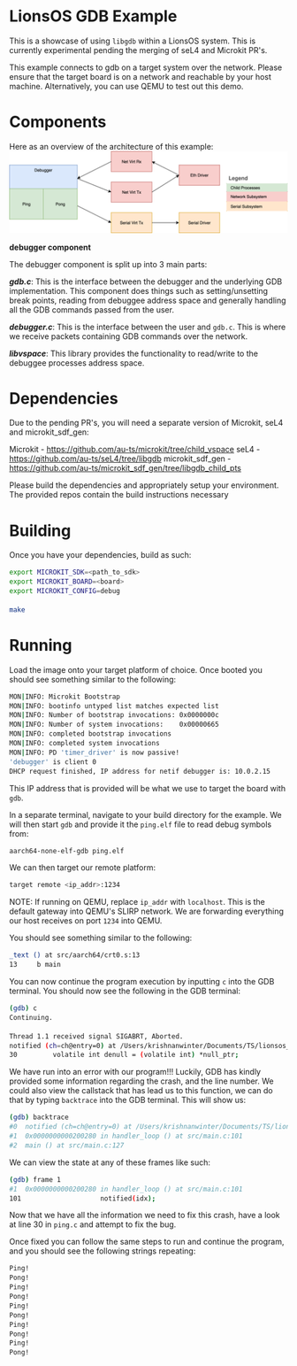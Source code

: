 # LionsOS GDB Example

This is a showcase of using `libgdb` within a LionsOS system. This is currently
experimental pending the merging of seL4 and Microkit PR's.

This example connects to gdb on a target system over the network. Please
ensure that the target board is on a network and reachable by your host
machine. Alternatively, you can use QEMU to test out this demo.

# Components
Here as an overview of the architecture of this example:
![gdb example architecture](./LionsOS_GDB.svg)

**debugger component**

The debugger component is split up into 3 main parts:

***gdb.c***: This is the interface between the debugger and the
underlying GDB implementation. This component does things such as setting/unsetting
break points, reading from debuggee address space and generally handling all the GDB
commands passed from the user.

***debugger.c***: This is the interface between the user and `gdb.c`. This is where we
receive packets containing GDB commands over the network.

***libvspace***: This library provides the functionality to read/write to the debuggee
processes address space.

# Dependencies

Due to the pending PR's, you will need a separate version of Microkit, seL4 and
microkit_sdf_gen:

Microkit - https://github.com/au-ts/microkit/tree/child_vspace
seL4 - https://github.com/au-ts/seL4/tree/libgdb
microkit_sdf_gen - https://github.com/au-ts/microkit_sdf_gen/tree/libgdb_child_pts


Please build the dependencies and appropriately setup your environment. The
provided repos contain the build instructions necessary

# Building

Once you have your dependencies, build as such:

```bash
export MICROKIT_SDK=<path_to_sdk>
export MICROKIT_BOARD=<board>
export MICROKIT_CONFIG=debug

make
```

# Running

Load the image onto your target platform of choice. Once booted you should see
something similar to the following:

```bash
MON|INFO: Microkit Bootstrap
MON|INFO: bootinfo untyped list matches expected list
MON|INFO: Number of bootstrap invocations: 0x0000000c
MON|INFO: Number of system invocations:    0x00000665
MON|INFO: completed bootstrap invocations
MON|INFO: completed system invocations
MON|INFO: PD 'timer_driver' is now passive!
'debugger' is client 0
DHCP request finished, IP address for netif debugger is: 10.0.2.15
```

This IP address that is provided will be what we use to target the board with `gdb`.

In a separate terminal, navigate to your build directory for the example. We will then
start `gdb` and provide it the `ping.elf` file to read debug symbols from:

```bash
aarch64-none-elf-gdb ping.elf
```
We can then target our remote platform:

```bash
target remote <ip_addr>:1234
```

NOTE: If running on QEMU, replace `ip_addr` with `localhost`. This is the default gateway into QEMU's SLIRP network. We
are forwarding everything our host receives on port `1234` into QEMU.

You should see something similar to the following:
```bash
_text () at src/aarch64/crt0.s:13
13     b main
```

You can now continue the program execution by inputting `c` into the GDB terminal. You should now see the following
in the GDB terminal:

```bash
(gdb) c
Continuing.

Thread 1.1 received signal SIGABRT, Aborted.
notified (ch=ch@entry=0) at /Users/krishnanwinter/Documents/TS/lionsos_gdb_example/lionsos/examples/gdb/ping.c:30
30         volatile int denull = (volatile int) *null_ptr;
```

We have run into an error with our program!!! Luckily, GDB has kindly provided some information regarding the crash,
and the line number. We could also view the callstack that has lead us to this function, we can do that by typing
`backtrace` into the GDB terminal. This will show us:

```bash
(gdb) backtrace
#0  notified (ch=ch@entry=0) at /Users/krishnanwinter/Documents/TS/lionsos_gdb_example/lionsos/examples/gdb/ping.c:30
#1  0x0000000000200280 in handler_loop () at src/main.c:101
#2  main () at src/main.c:127
```

We can view the state at any of these frames like such:
```bash
(gdb) frame 1
#1  0x0000000000200280 in handler_loop () at src/main.c:101
101                    notified(idx);
```

Now that we have all the information we need to fix this crash, have a look at line 30 in `ping.c` and attempt to
fix the bug.

Once fixed you can follow the same steps to run and continue the program, and you should see the following strings repeating:
```bash
Ping!
Pong!
Ping!
Pong!
Ping!
Pong!
Ping!
Pong!
Ping!
Pong!
```
